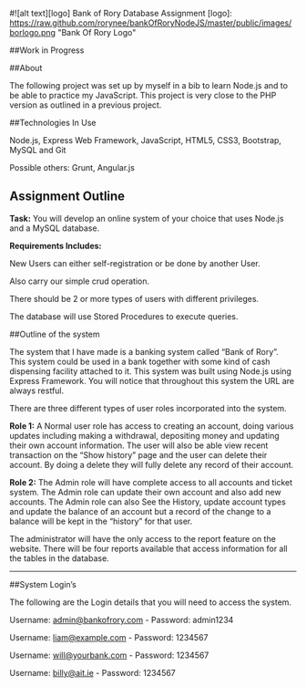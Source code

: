 #![alt text][logo] Bank of Rory Database Assignment
 [logo]: https://raw.github.com/rorynee/bankOfRoryNodeJS/master/public/images/borlogo.png  "Bank Of Rory Logo"

##Work in Progress

##About

The following project was set up by myself in a bib to learn Node.js and to be able to practice my JavaScript. This project is very close to the PHP version as outlined in a previous project.

##Technologies In Use

Node.js, Express Web Framework, JavaScript, HTML5, CSS3, Bootstrap, MySQL and Git

Possible others: Grunt, Angular.js 

## Assignment Outline

**Task:** You will develop an online system of your choice that uses Node.js and a MySQL database.

**Requirements Includes:**

New Users can either self-registration or be done by another User.

Also carry our simple crud operation.

There should be 2 or more types of users with different privileges.

The database will use Stored Procedures to execute queries.


##Outline of the system

The system that I have made is a banking system called “Bank of Rory”. This system could be used in a bank together with some kind of cash dispensing facility attached to it.
This system was built using Node.js using Express Framework. You will notice that throughout this system the URL are always restful.  


There are three different types of user roles incorporated into the system.

**Role 1:** A Normal user role has access to creating an account, doing various updates including making a withdrawal, depositing money and updating their own account information. The user will also be able view recent transaction on the “Show history” page and the user can delete their account. By doing a delete they will fully delete any record of their account. 


**Role 2:** The Admin role will have complete access to all accounts and ticket system. The Admin role can update their own account and also add new accounts. The Admin role can also See the History, update account types and update the balance of an account but a record of the change to a balance will be kept in the “history” for that user.  

The administrator will have the only access to the report feature on the website. There will be four reports available that access information for all the tables in the database.  

***


##System Login’s

The following are the Login details that you will need to access the system.

Username: admin@bankofrory.com - Password: admin1234

Username: liam@example.com - Password: 1234567

Username: will@yourbank.com - Password: 1234567

Username: billy@ait.ie - Password: 1234567


